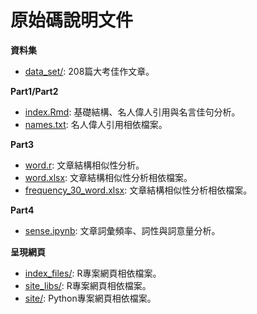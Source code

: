 # 原始碼說明文件

**資料集**
+ [data_set/](./data_set): 208篇大考佳作文章。

**Part1/Part2**
+ [index.Rmd](./index.Rmd): 基礎結構、名人偉人引用與名言佳句分析。
+ [names.txt](./names.txt): 名人偉人引用相依檔案。

**Part3**
+ [word.r](./word.r): 文章結構相似性分析。
+ [word.xlsx](./word.xlsx): 文章結構相似性分析相依檔案。
+ [frequency_30_word.xlsx](./frequency_30_word.xlsx): 文章結構相似性分析相依檔案。

**Part4**
+ [sense.ipynb](./sense.ipynb): 文章詞彙頻率、詞性與詞意量分析。

**呈現網頁**
+ [index_files/](./index_files/): R專案網頁相依檔案。
+ [site_libs/](./site_libs/): R專案網頁相依檔案。
+ [site/](./site/): Python專案網頁相依檔案。
